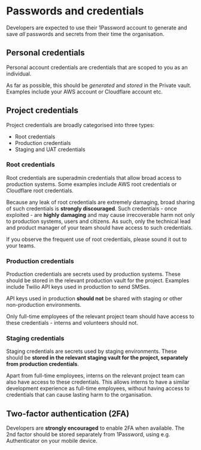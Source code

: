 # Passwords and credentials

Developers are expected to use their 1Password account to generate and save *all* passwords and secrets from their time the organisation.

## Personal credentials

Personal account credentials are credentials that are scoped to you as an individual.

As far as possible, this should be *generated* and *stored* in the Private vault. Examples include your AWS account or Cloudflare account etc.

## Project credentials

Project credentials are broadly categorised into three types:

- Root credentials
- Production credentials
- Staging and UAT credentials

### Root credentials

Root credentials are superadmin credentials that allow broad access to production systems. Some examples include AWS root credentials or Cloudflare root credentials.

Because any leak of root credentials are extremely damaging, broad sharing of such credentials is **strongly discouraged**. Such credentials - once exploited - are **highly damaging** and may cause irrecoverable harm not only to production systems, users and citizens. As such, only the technical lead and product manager of your team should have access to such credentials.

If you observe the frequent use of root credentials, please sound it out to your teams.

### Production credentials

Production credentials are secrets used by production systems. These should be stored in the relevant production vault for the project. Examples include Twilio API keys used in production to send SMSes.

API keys used in production **should not** be shared with staging or other non-production environments.

Only full-time employees of the relevant project team should have access to these credentials - interns and volunteers should not.

### Staging credentials

Staging credentials are secrets used by staging environments. These should be **stored in the relevant staging vault for the project, separately from production credentials**.

Apart from full-time employees, interns on the relevant project team can also have access to these credentials. This allows interns to have a similar development experience as full-time employees, without having access to credentials that can cause lasting harm to the organisation.

## Two-factor authentication (2FA)

Developers are **strongly encouraged** to enable 2FA when available. The 2nd factor should be stored separately from 1Password, using e.g. Authenticator on your mobile device.
